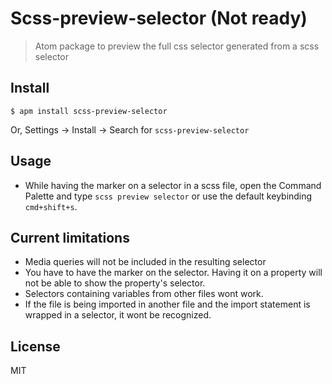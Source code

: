 # Scss-preview-selector (Not ready)

> Atom package to preview the full css selector generated from a scss selector


## Install

```
$ apm install scss-preview-selector
```

Or, Settings → Install → Search for `scss-preview-selector`


## Usage
- While having the marker on a selector in a scss file, open the Command Palette and type `scss preview selector` or use the default keybinding `cmd+shift+s`.

	<!-- ![](https://f.cloud.github.com/assets/1223565/2284892/51b999b2-9fce-11e3-9e9d-5e6a9cb4e933.gif) -->


## Current limitations
- Media queries will not be included in the resulting selector
- You have to have the marker on the selector. Having it on a property will not be able to show the property's selector.
- Selectors containing variables from other files wont work.
- If the file is being imported in another file and the import statement is wrapped in a selector, it wont be recognized.


## License

MIT
